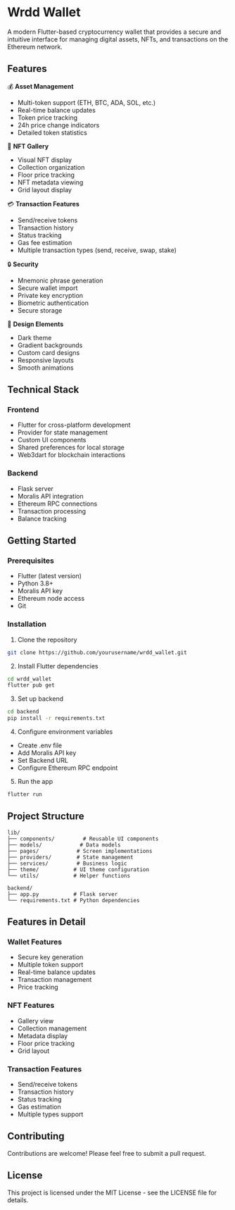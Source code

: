 # Wrdd Wallet

A modern Flutter-based cryptocurrency wallet that provides a secure and intuitive interface for managing digital assets, NFTs, and transactions on the Ethereum network.

## Features

💰 **Asset Management**

- Multi-token support (ETH, BTC, ADA, SOL, etc.)
- Real-time balance updates
- Token price tracking
- 24h price change indicators
- Detailed token statistics

🎨 **NFT Gallery**

- Visual NFT display
- Collection organization
- Floor price tracking
- NFT metadata viewing
- Grid layout display

💳 **Transaction Features**

- Send/receive tokens
- Transaction history
- Status tracking
- Gas fee estimation
- Multiple transaction types (send, receive, swap, stake)

🔒 **Security**

- Mnemonic phrase generation
- Secure wallet import
- Private key encryption
- Biometric authentication
- Secure storage

🎨 **Design Elements**

- Dark theme
- Gradient backgrounds
- Custom card designs
- Responsive layouts
- Smooth animations

## Technical Stack

### Frontend

- Flutter for cross-platform development
- Provider for state management
- Custom UI components
- Shared preferences for local storage
- Web3dart for blockchain interactions

### Backend

- Flask server
- Moralis API integration
- Ethereum RPC connections
- Transaction processing
- Balance tracking

## Getting Started

### Prerequisites

- Flutter (latest version)
- Python 3.8+
- Moralis API key
- Ethereum node access
- Git

### Installation

1. Clone the repository

```bash
git clone https://github.com/yourusername/wrdd_wallet.git
```

2. Install Flutter dependencies

```bash
cd wrdd_wallet
flutter pub get
```

3. Set up backend

```bash
cd backend
pip install -r requirements.txt
```

4. Configure environment variables

- Create .env file
- Add Moralis API key
- Set Backend URL
- Configure Ethereum RPC endpoint

5. Run the app

```bash
flutter run
```

## Project Structure

```
lib/
├── components/         # Reusable UI components
├── models/            # Data models
├── pages/            # Screen implementations
├── providers/        # State management
├── services/         # Business logic
├── theme/           # UI theme configuration
└── utils/           # Helper functions

backend/
├── app.py           # Flask server
└── requirements.txt # Python dependencies
```

## Features in Detail

### Wallet Features

- Secure key generation
- Multiple token support
- Real-time balance updates
- Transaction management
- Price tracking

### NFT Features

- Gallery view
- Collection management
- Metadata display
- Floor price tracking
- Grid layout

### Transaction Features

- Send/receive tokens
- Transaction history
- Status tracking
- Gas estimation
- Multiple types support

## Contributing

Contributions are welcome! Please feel free to submit a pull request.

## License

This project is licensed under the MIT License - see the LICENSE file for details.
